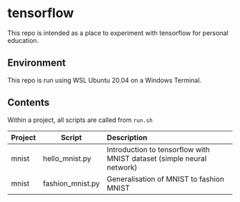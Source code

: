 # tensorflow
This repo is intended as a place to experiment with tensorflow for
personal education.

## Environment
This repo is run using WSL Ubuntu 20.04 on a Windows Terminal.

## Contents
Within a project, all scripts are called from `run.sh`

| Project | Script           | Description                                                           |
|:--------|------------------|:----------------------------------------------------------------------|
| mnist   | hello_mnist.py   | Introduction to tensorflow with MNIST dataset (simple neural network) |
| mnist   | fashion_mnist.py | Generalisation of MNIST to fashion MNIST                              |
